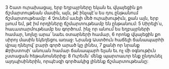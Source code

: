 3 Շատ ուրախացայ, երբ եղբայրները եկան եւ վկայեցին քո ճշմարտութեան մասին, այն, թէ ինչպէ՛ս ես դու ընթանում ճշմարտութեամբ: 4 Չունեմ աւելի մեծ ուրախութիւն, քան այն, երբ լսում եմ, թէ իմ որդիները ճշմարտութեամբ են ընթանում: 5 Սիրելի՛ս, հաւատարմութեամբ ես գործում. ինչ որ անում ես եղբայրների համար, նոյնը արա՛ նաեւ օտարների համար, 6 որոնք վկայեցին քո սիրոյ մասին եկեղեցու առաջ: Նրանց Աստծուն հաճելի ճանապարհի վրայ դնելով՝ բարի գործ արած կը լինես, 7 քանի որ նրանք Քրիստոսի՛ անուան համար ճանապարհ ելան եւ ոչ մի օգնութիւն չստացան հեթանոսներից: 8 Ուրեմն՝ մենք պարտաւոր ենք ընդունել այդպիսիներին, որպէսզի գործակից լինենք ճշմարտութեանը:
